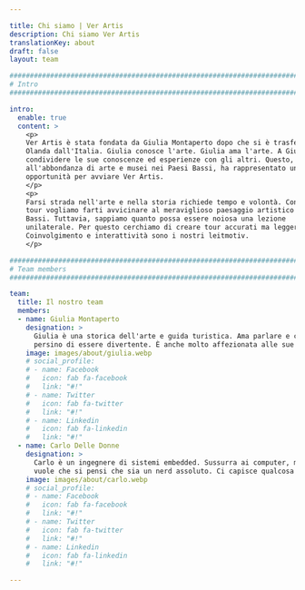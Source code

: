 ```yaml
---

title: Chi siamo | Ver Artis
description: Chi siamo Ver Artis
translationKey: about
draft: false
layout: team

################################################################################
# Intro
################################################################################

intro:
  enable: true
  content: >
    <p>
    Ver Artis è stata fondata da Giulia Montaperto dopo che si è trasferita in
    Olanda dall'Italia. Giulia conosce l'arte. Giulia ama l'arte. A Giulia piace
    condividere le sue conoscenze ed esperienze con gli altri. Questo, unito
    all'abbondanza di arte e musei nei Paesi Bassi, ha rappresentato una grande
    opportunità per avviare Ver Artis.
    </p>
    <p>
    Farsi strada nell'arte e nella storia richiede tempo e volontà. Con i nostri
    tour vogliamo farti avvicinare al meraviglioso paesaggio artistico dei Paesi
    Bassi. Tuttavia, sappiamo quanto possa essere noiosa una lezione
    unilaterale. Per questo cerchiamo di creare tour accurati ma leggeri.
    Coinvolgimento e interattività sono i nostri leitmotiv.
    </p>

################################################################################
# Team members
################################################################################

team:
  title: Il nostro team
  members:
  - name: Giulia Montaperto
    designation: >
      Giulia è una storica dell'arte e guida turistica. Ama parlare e crede
      persino di essere divertente. È anche molto affezionata alle sue piantine.
    image: images/about/giulia.webp
    # social_profile:
    # - name: Facebook
    #   icon: fab fa-facebook
    #   link: "#!"
    # - name: Twitter
    #   icon: fab fa-twitter
    #   link: "#!"
    # - name: Linkedin
    #   icon: fab fa-linkedin
    #   link: "#!"
  - name: Carlo Delle Donne
    designation: >
      Carlo è un ingegnere di sistemi embedded. Sussurra ai computer, ma non
      vuole che si pensi che sia un nerd assoluto. Ci capisce qualcosa di arte.
    image: images/about/carlo.webp
    # social_profile:
    # - name: Facebook
    #   icon: fab fa-facebook
    #   link: "#!"
    # - name: Twitter
    #   icon: fab fa-twitter
    #   link: "#!"
    # - name: Linkedin
    #   icon: fab fa-linkedin
    #   link: "#!"

---
```

